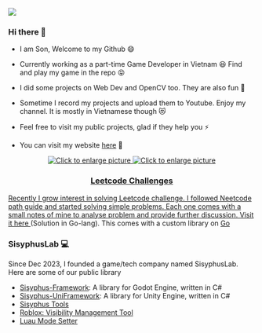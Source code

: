 ![](https://komarev.com/ghpvc/?username=sonnguyen9800&color=grey)

### Hi there 👋

- I am Son, Welcome to my Github 😄

- Currently working as a part-time Game Developer in Vietnam 😆 Find and play my game in the repo 😝 

- I did some projects on Web Dev and OpenCV too. They are also fun 🤠

- Sometime I record my projects and upload them to Youtube. Enjoy my channel. It is mostly in Vietnamese though 😻

- Feel free to visit my public projects, glad if they help you ⚡

- You can visit my website <a href="https://sonnguyen9800.com/">here</a> 👋

<p align="center">
<a href="https://www.linkedin.com/in/sonnguyen9800/" style="text-align: center">
  <img src="https://img.shields.io/badge/LinkedIn-0077B5?style=for-the-badge&logo=linkedin&logoColor=white"
       style="max-width: 40%; height: auto" title="Click to enlarge picture" />

  
<a href="https://www.youtube.com/channel/UChWA0xyh-zBuxfsc3itSffA" style="text-align: center">
  <img src="https://img.shields.io/badge/YouTube-FF0000?style=for-the-badge&logo=youtube&logoColor=white"
       style="max-width: 40%; height: auto" title="Click to enlarge picture" />
</p>

### Leetcode Challenges

Recently I grow interest in solving Leetcode challenge. I followed Neetcode path guide and started solving simple problems. Each one comes with a small notes of mine to analyse problem and provide further discussion. Visit it <a href="https://github.com/sonnguyen9800/Sisyphus-Framework">here </a>(Solution in Go-lang). This comes with a custom library on <a href="https://github.com/sonnguyen9800/golang-slib">Go</a> 

### SisyphusLab 💻 

Since Dec 2023, I founded a game/tech company named SisyphusLab. Here are some of our public library
- <a href="https://github.com/sonnguyen9800/Sisyphus-GFramework">Sisyphus-Framework</a>: A library for Godot Engine, written in C#
- <a href="https://github.com/sonnguyen9800/Sisyphus-UniFramework">Sisyphus-UniFramework</a>: A library for Unity Engine, written in C#
- <a href="https://github.com/sonnguyen9800/SisyphusTools">Sisyphus Tools</a>
- <a href="https://github.com/sonnguyen9800/Roblox-Visibility-Management-Tool">Roblox: Visibility Management Tool</a>
- <a href="https://github.com/sonnguyen9800/Luau-Mode-Setter">Luau Mode Setter</a>


